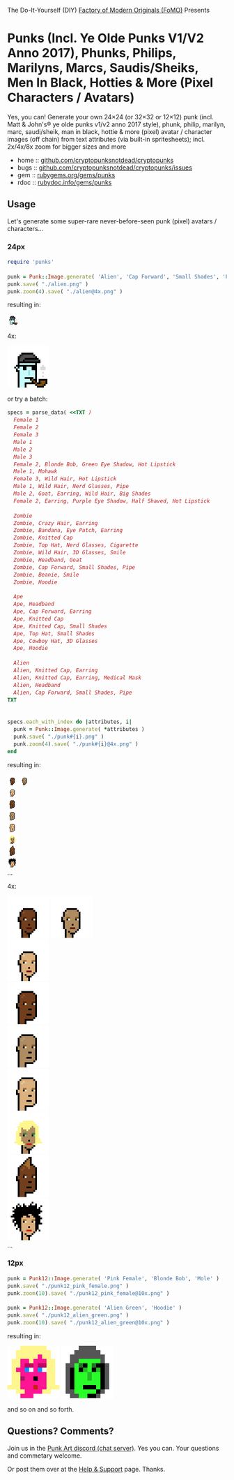 The Do-It-Yourself (DIY) [Factory of Modern Originals (FoMO)](https://github.com/profilepic/originals) Presents

# Punks (Incl. Ye Olde Punks V1/V2 Anno 2017), Phunks, Philips, Marilyns, Marcs, Saudis/Sheiks, Men In Black, Hotties & More (Pixel Characters / Avatars)

Yes, you can! Generate your own 24×24 (or 32×32 or 12×12) punk (incl. Matt & John's® ye olde punks v1/v2 anno 2017 style), phunk, philip, marilyn, marc, saudi/sheik, man in black, hottie & more (pixel) avatar / character images (off chain) from text attributes (via built-in spritesheets); incl. 2x/4x/8x zoom for bigger sizes and more



* home  :: [github.com/cryptopunksnotdead/cryptopunks](https://github.com/cryptopunksnotdead/cryptopunks)
* bugs  :: [github.com/cryptopunksnotdead/cryptopunks/issues](https://github.com/cryptopunksnotdead/cryptopunks/issues)
* gem   :: [rubygems.org/gems/punks](https://rubygems.org/gems/punks)
* rdoc  :: [rubydoc.info/gems/punks](http://rubydoc.info/gems/punks)




##  Usage

Let's generate some super-rare never-before-seen
punk (pixel) avatars / characters...


### 24px

``` ruby
require 'punks'

punk = Punk::Image.generate( 'Alien', 'Cap Forward', 'Small Shades', 'Pipe' )
punk.save( "./alien.png" )
punk.zoom(4).save( "./alien@4x.png" )
```

resulting in:

![](i/alien.png)

4x:

![](i/alien@4x.png)


or try a batch:

``` ruby
specs = parse_data( <<TXT )
  Female 1
  Female 2
  Female 3
  Male 1
  Male 2
  Male 3
  Female 2, Blonde Bob, Green Eye Shadow, Hot Lipstick
  Male 1, Mohawk
  Female 3, Wild Hair, Hot Lipstick
  Male 1, Wild Hair, Nerd Glasses, Pipe
  Male 2, Goat, Earring, Wild Hair, Big Shades
  Female 2, Earring, Purple Eye Shadow, Half Shaved, Hot Lipstick

  Zombie
  Zombie, Crazy Hair, Earring
  Zombie, Bandana, Eye Patch, Earring
  Zombie, Knitted Cap
  Zombie, Top Hat, Nerd Glasses, Cigarette
  Zombie, Wild Hair, 3D Glasses, Smile
  Zombie, Headband, Goat
  Zombie, Cap Forward, Small Shades, Pipe
  Zombie, Beanie, Smile
  Zombie, Hoodie

  Ape
  Ape, Headband
  Ape, Cap Forward, Earring
  Ape, Knitted Cap
  Ape, Knitted Cap, Small Shades
  Ape, Top Hat, Small Shades
  Ape, Cowboy Hat, 3D Glasses
  Ape, Hoodie

  Alien
  Alien, Knitted Cap, Earring
  Alien, Knitted Cap, Earring, Medical Mask
  Alien, Headband
  Alien, Cap Forward, Small Shades, Pipe
TXT


specs.each_with_index do |attributes, i|
  punk = Punk::Image.generate( *attributes )
  punk.save( "./punk#{i}.png" )
  punk.zoom(4).save( "./punk#{i}@4x.png" )
end
```

resulting in:

![](i/punk0.png) 
![](i/punk1.png)  
![](i/punk2.png)  
![](i/punk3.png)  
![](i/punk4.png)  
![](i/punk5.png)  
![](i/punk6.png)  
![](i/punk7.png)  
![](i/punk8.png)  
...

4x:

![](i/punk0@4x.png) 
![](i/punk1@4x.png)  
![](i/punk2@4x.png)  
![](i/punk3@4x.png)  
![](i/punk4@4x.png)  
![](i/punk5@4x.png)  
![](i/punk6@4x.png)  
![](i/punk7@4x.png)  
![](i/punk8@4x.png)  
...



### 12px

``` ruby
punk = Punk12::Image.generate( 'Pink Female', 'Blonde Bob', 'Mole' )
punk.save( "./punk12_pink_female.png" )
punk.zoom(10).save( "./punk12_pink_female@10x.png" )

punk = Punk12::Image.generate( 'Alien Green', 'Hoodie' )
punk.save( "./punk12_alien_green.png" )
punk.zoom(10).save( "./punk12_alien_green@10x.png" )
```

resulting in:

![](i/punk12_pink_female@10x.png)
![](i/punk12_alien_green@10x.png)


and so on and so forth. 


## Questions? Comments?

Join us in the [Punk Art discord (chat server)]( https://discord.gg/FE3HeXNKRa). Yes you can.
Your questions and commetary welcome.


Or post them over at the [Help & Support](https://github.com/geraldb/help) page. Thanks.

